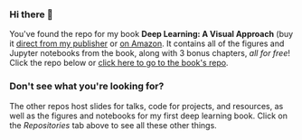 ### Hi there 👋

You've found
the repo for my book **Deep Learning: A Visual Approach** (buy it 
[direct from my publisher](https://nostarch.com/deep-learning-visual-approach)
or [on Amazon](https://smile.amazon.com/dp/B085BVWXNS).
It contains all of the figures and Jupyter notebooks from the book, along with 3 bonus chapters, *all for free*! 
Click the repo below or [click here to go to the book's repo](https://github.com/blueberrymusic/Deep-Learning-A-Visual-Approach).


### Don't see what you're looking for?

The other repos host slides for talks, code for projects, and resources, as well as the figures
and notebooks for my first deep learning book. Click on the *Repositories* tab above to see
all these other things.
